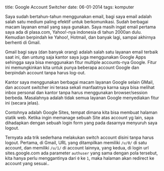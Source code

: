 title: Google Account Switcher
date: 06-01-2014
tags: komputer

Saya sudah bertahun-tahun menggunakan email, bagi saya email adalah salah satu medium paling efektif untuk berkomunikasi. Sudah berbagai macam layanan email yang saya gunakan. Saya masih ingat email pertama saya ada di plasa.com, Yahoo!-nya indonesia di tahun 2000an dulu. Kemudian berpindah ke Yahoo!, Hotmail, dan banyak lagi, sampai akhirnya berhenti di Gmail.

Gmail bagi saya (dan banyak orang) adalah salah satu layanan email terbaik saat ini, dan untung saja kantor saya juga menggunakan Google Apps sehingga saya bisa menggunakan fitur multiple accounts-nya Google. Fitur ini memungkinkan kita untuk punya beberapa account Google dan berpindah account tanpa harus log-out.

Kantor saya menggunakan berbagai macam layanan Google selain GMail, dan account switcher ini terasa sekali manfaatnya karna saya bisa melihat inbox personal dan kantor tanpa harus menggunakan browser/session berbeda. Masalahnya adalah tidak semua layanan Google menyediakan fitur ini (secara jelas). 

Contohnya adalah Google Sites, tempat dimana kita bisa membuat halaman statik web. Ketika ingin memanage sebuah Site atas account yg lain, saya dihadapkan dengan sebuah login form yang pada dasarnya menyuruh saya logout.

Ternyata ada trik sederhana melakukan switch account disini tanpa harus logout. Pertama, di Gmail, URL yang ditampilkan memiliki `/u/0/` di satu account, dan memiliki `/u/1/` di account lainnya, yang kedua, di login url sites.google.com ada parameter  `authuser` yang sama dengan pola tersebut, kita hanya perlu menggantinya dari `0` ke `1`, maka halaman akan redirect ke  account yang sesuai..

